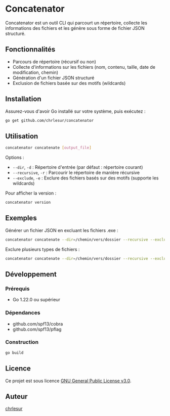 # Concatenator

Concatenator est un outil CLI qui parcourt un répertoire, collecte les informations des fichiers et les génère sous forme de fichier JSON structuré.

## Fonctionnalités

- Parcours de répertoire (récursif ou non)
- Collecte d'informations sur les fichiers (nom, contenu, taille, date de modification, chemin)
- Génération d'un fichier JSON structuré
- Exclusion de fichiers basée sur des motifs (wildcards)

## Installation

Assurez-vous d'avoir Go installé sur votre système, puis exécutez :

```bash
go get github.com/chrlesur/concatenator
```

## Utilisation

```bash
concatenator concatenate [output_file]
```

Options :
- `--dir`, `-d` : Répertoire d'entrée (par défaut : répertoire courant)
- `--recursive`, `-r` : Parcourir le répertoire de manière récursive
- `--exclude`, `-e` : Exclure des fichiers basés sur des motifs (supporte les wildcards)

Pour afficher la version :

```bash
concatenator version
```

## Exemples

Générer un fichier JSON en excluant les fichiers .exe :

```bash
concatenator concatenate --dir=/chemin/vers/dossier --recursive --exclude="*.exe" output.json
```

Exclure plusieurs types de fichiers :

```bash
concatenator concatenate --dir=/chemin/vers/dossier --recursive --exclude="*.exe,*.dll,*.tmp" output.json
```

## Développement

### Prérequis

- Go 1.22.0 ou supérieur

### Dépendances

- github.com/spf13/cobra
- github.com/spf13/pflag

### Construction

```bash
go build
```

## Licence

Ce projet est sous licence [GNU General Public License v3.0](https://www.gnu.org/licenses/gpl-3.0.en.html).

## Auteur

[chrlesur](https://github.com/chrlesur)
```

